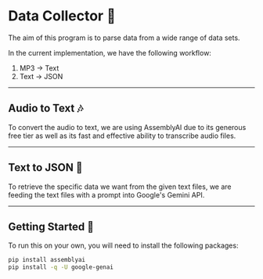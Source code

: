 # Data Collector 🤖
The aim of this program is to parse data from a wide range of data sets.

In the current implementation, we have the following workflow:
1. MP3 -> Text
2. Text -> JSON

---

## Audio to Text 🎶
To convert the audio to text, we are using AssemblyAI due to its generous free tier as well as its fast and effective ability to transcribe audio files.

---

## Text to JSON 📄
To retrieve the specific data we want from the given text files, we are feeding the text files with a prompt into Google's Gemini API.

---

## Getting Started 🚀
To run this on your own, you will need to install the following packages:
```sh
pip install assemblyai
pip install -q -U google-genai
```
